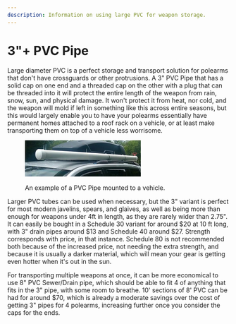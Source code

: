 ```yaml
---
description: Information on using large PVC for weapon storage.
---
```


# 3"+ PVC Pipe

Large diameter PVC is a perfect storage and transport solution for polearms that don't have crossguards or other protrusions. A 3" PVC Pipe that has a solid cap on one end and a threaded cap on the other with a plug that can be threaded into it will protect the entire length of the weapon from rain, snow, sun, and physical damage. It won't protect it from heat, nor cold, and the weapon will mold if left in something like this across entire seasons, but this would largely enable you to have your polearms essentially have permanent homes attached to a roof rack on a vehicle, or at least make transporting them on top of a vehicle less worrisome.

<div align="left"><figure><img src="../.gitbook/assets/image.png" alt=""><figcaption><p>An example of a PVC Pipe mounted to a vehicle.</p></figcaption></figure></div>

Larger PVC tubes can be used when necessary, but the 3" variant is perfect for most modern javelins, spears, and glaives, as well as being more than enough for weapons under 4ft in length, as they are rarely wider than 2.75". It can easily be bought in a Schedule 30 variant for around $20 at 10 ft long, with 3" drain pipes around $13 and Schedule 40 around $27. Strength corresponds with price, in that instance. Schedule 80 is not recommended both because of the increased price, not needing the extra strength, and because it is usually a darker material, which will mean your gear is getting even hotter when it's out in the sun.

For transporting multiple weapons at once, it can be more economical to use 8" PVC Sewer/Drain pipe, which should be able to fit 4 of anything that fits in the 3" pipe, with some room to breathe. 10' sections of 8' PVC can be had for around $70, which is already a moderate savings over the cost of getting 3" pipes for 4 polearms, increasing further once you consider the caps for the ends.
